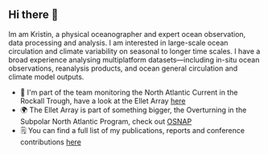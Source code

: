 ## Hi there 👋
Im am Kristin, a physical oceanographer and expert ocean observation, data processing and analysis. I am interested in large-scale ocean circulation and climate variability on seasonal to longer time scales. I have a broad experience analysing multiplatform datasets—including in-situ ocean observations, reanalysis products, and ocean general circulation and climate model outputs.

- 🔭 I'm part of the team monitoring the North Atlantic Current in the Rockall Trough, have a look at the Ellet Array [here](https://scotmarphys.github.io/ScotMarPhys.OSNAP-Mooring-Processing.io/)
- 🌍 The Ellet Array is part of something bigger, the Overturning in the Subpolar North Atlantic Program, check out [OSNAP](https://www.o-snap.org/)
- 🗒️ You can find a full list of my publications, reports and conference contributions [here](https://scholar.google.com/citations?user=tA7ggMAAAAAJ&hl=en)

<!--
**Kristin-2002/kristin-2002** is a ✨ _special_ ✨ repository because its `README.md` (this file) appears on your GitHub profile.

Here are some ideas to get you started:

- 🔭 I’m currently working on ...
- 🌱 I’m currently learning ...
- 👯 I’m looking to collaborate on ...
- 🤔 I’m looking for help with ...
- 💬 Ask me about ...
- 📫 How to reach me: ...
- 😄 Pronouns: ...
- ⚡ Fun fact: ...
-->
